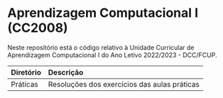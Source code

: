 # Aprendizagem Computacional I (CC2008)
Neste repositório está o código relativo à Unidade Curricular de Aprendizagem Computacional I do Ano Letivo 2022/2023 - DCC/FCUP.

| Diretório | Descrição |
| :-------- | :------------------------------------------------ |
| Práticas  | Resoluções dos exercícios das aulas práticas |